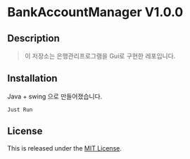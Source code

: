BankAccountManager V1.0.0
===============================

Description
-----------

>이 저장소는 은행관리프로그램을 Gui로 구현한 레포입니다.


Installation
------------

Java + swing 으로 만들어졌습니다.

~~~
Just Run
~~~


## License

This is released under the [MIT License](https://opensource.org/licenses/MIT).
